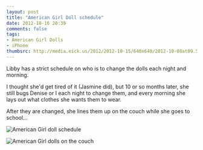 ```yaml
---
layout: post
title: "American Girl Doll schedule"
date: 2012-10-16 20:39
comments: false
tags: 
- American Girl Dolls
- iPhone
thumbsrc: http://media.eick.us/2012/2012-10-15/640x640/2012-10-08at09.58.15.jpg
---
```

Libby has a strict schedule on who is to change the dolls each night and morning.  

I thought she'd get tired of it (Jasmine did), but 10 or so months later, she still bugs Denise or I each night to change them, and every morning she lays out what clothes she wants them to wear.

After they are changed, she lines them up on the couch while she goes to school...

![American Girl doll schedule](http://media.eick.us/media/photographs/2012/2012-10-15/american-girl-doll-schedule.JPG)


![American Girl dolls on the couch](http://media.eick.us/media/photographs/2012/2012-10-15/2012-10-08at09.58.15.jpg)

